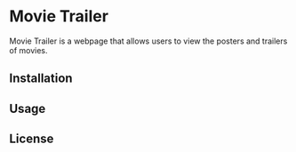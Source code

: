 # Movie Trailer

Movie Trailer is a webpage that allows users to view the posters and trailers of movies.

## Installation

## Usage

## License
